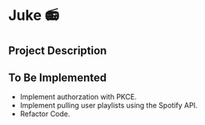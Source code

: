 # Juke 📻

## Project Description

## To Be Implemented

* Implement authorzation with PKCE.
* Implement pulling user playlists using the Spotify API.
* Refactor Code.